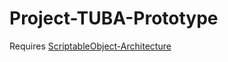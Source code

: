 # Project-TUBA-Prototype

Requires [ScriptableObject-Architecture](https://github.com/DanielEverland/ScriptableObject-Architecture)
